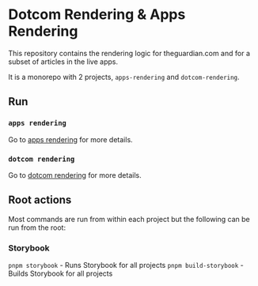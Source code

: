 # Dotcom Rendering & Apps Rendering

This repository contains the rendering logic for theguardian.com and for a subset of articles in the live apps.

It is a monorepo with 2 projects, `apps-rendering` and `dotcom-rendering`.

## Run

### `apps rendering`

Go to [apps rendering](apps-rendering/README.md) for more details.

### `dotcom rendering`

Go to [dotcom rendering](dotcom-rendering/README.md) for more details.

## Root actions

Most commands are run from within each project but the following can be run from the root:

### Storybook

`pnpm storybook` - Runs Storybook for all projects
`pnpm build-storybook` - Builds Storybook for all projects
